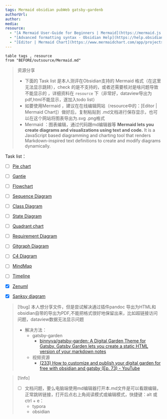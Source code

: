 ```yaml
---
tags: Mermaid obsidian pubWeb gatsby-gardenb
authorUrl: 
author: 
media: 
resource:
  - "[A Mermaid User-Guide for Beginners | Mermaid](https://mermaid.js.org/intro/n00b-gettingStarted.html)"
  - "[Advanced formatting syntax - Obsidian Help](https://help.obsidian.md/Editing+and+formatting/Advanced+formatting+syntax)"
  - "[Editor | Mermaid Chart](https://www.mermaidchart.com/app/projects/be6d9cf8-8665-4e37-9ce0-0085c2f00e4c/diagrams/062b7bfa-85bc-49e4-b902-5a8ea1d0bed9/version/v0.1/edit)"
---
```


```dataview
table tags , resource
from "BEFORE/outsource/Mermaid.md"
```

> 资源分享
>  - 下面的 Task list 是本人测评在Obsidian支持的 Mermaid 格式（在这里无法显示跳转），check 的是不支持的，或者还需要核对是啥问题导致不能显示的 ，详细资料在 `resource` 下（非常好，dataview导出为pdf,html不能显示，遂加入todo list）
> - 如要使用Mermaid ，建议在在线编辑网站（resource中的：[Editor | Mermaid Chart]）做好后，复制粘贴到 .md文档进行保存显示，也可以在这个网站将图表导出为.svg .png格式
>  - Mermaid ：图表编辑，通过代码跟md编辑器等
> 	 **Mermaid lets you create diagrams and visualizations using text and code.**
> 	 It is a JavaScript based diagramming and charting tool that renders Markdown-inspired text definitions to create and modify diagrams dynamically.



Task list：
- [ ] [Pie chart](BEFORE/Outsource/Mermaid/Pie%20chart.md)
- [ ] [Gantie](BEFORE/Outsource/Mermaid/Gantie.md)
- [ ] [Flowchart](BEFORE/Outsource/Mermaid/Flowchart.md)
- [ ] [Sequence Diagram](BEFORE/Outsource/Mermaid/Sequence%20Diagram.md)
- [ ] [Class Diagram](BEFORE/Outsource/Mermaid/Class%20Diagram.md)
- [ ] [State Diagram](BEFORE/Outsource/Mermaid/State%20Diagram.md)
- [ ]  [Quadrant chart](BEFORE/Outsource/Mermaid/Quadrant%20chart.md)
- [ ] [Requirement Diagram](BEFORE/Outsource/Mermaid/Requirement%20Diagram.md)
- [ ] [Gitgraph Diagram](BEFORE/Outsource/Mermaid/Gitgraph%20Diagram.md)
- [ ] [C4 Diagram](BEFORE/Outsource/Mermaid/C4%20Diagram.md)
- [ ] [MindMap](BEFORE/Outsource/Mermaid/MindMap.md)
- [ ] [Timeline](BEFORE/Outsource/Mermaid/Timeline.md)
- [x] [Zenuml](BEFORE/Outsource/Mermaid/Zenuml.md)
- [x] [Sanksy diagram](BEFORE/Outsource/Mermaid/Sanksy%20diagram.md)



>[!bug] 
>本人想分享文件，但是尝试解决通过插件pandoc  导出为HTML和 obsidian自带的导出为PDF,不能把格式很好地保留出来，比如超链接访问问题，dataview数据无法显示问题
> - 解决方法：
> 	- gatsby-garden
> 		- [binnyva/gatsby-garden: A Digital Garden Theme for Gatsby. Gatsby Garden lets you create a static HTML version of your markdown notes](https://github.com/binnyva/gatsby-garden)
> 	- 视频资源
> 		- [(233) How to customize and publish your digital garden for free with obsidian and gatsby (Ep. 73) - YouTube](https://www.youtube.com/watch?v=pm0mhkWj5ac)

>[!info] 
>- [ ] 文档问题，要么电脑端使用md编辑器打开本.md文件是可以看跟编辑，正常跳转链接，打开后点右上角阅读模式或编辑模式，快捷键：alt 或ctrl + e：
>	- typora
>	- obsidian